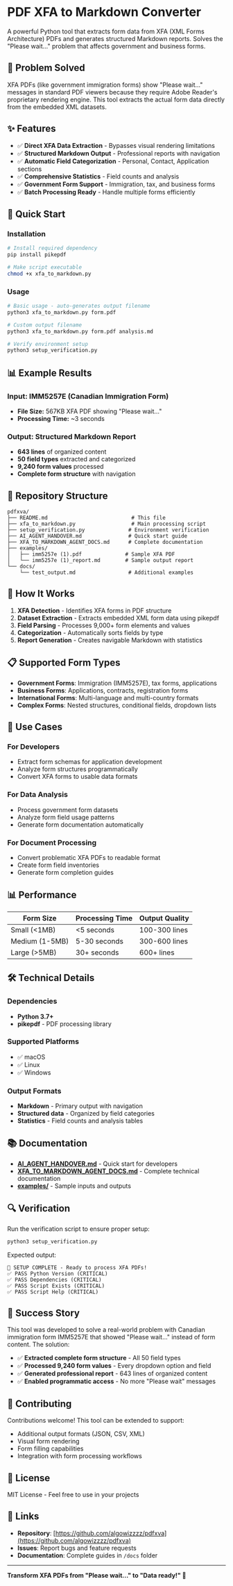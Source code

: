 # PDF XFA to Markdown Converter

A powerful Python tool that extracts form data from XFA (XML Forms Architecture) PDFs and generates structured Markdown reports. Solves the "Please wait..." problem that affects government and business forms.

## 🎯 Problem Solved

XFA PDFs (like government immigration forms) show "Please wait..." messages in standard PDF viewers because they require Adobe Reader's proprietary rendering engine. This tool extracts the actual form data directly from the embedded XML datasets.

## ✨ Features

- ✅ **Direct XFA Data Extraction** - Bypasses visual rendering limitations
- ✅ **Structured Markdown Output** - Professional reports with navigation
- ✅ **Automatic Field Categorization** - Personal, Contact, Application sections
- ✅ **Comprehensive Statistics** - Field counts and analysis
- ✅ **Government Form Support** - Immigration, tax, and business forms
- ✅ **Batch Processing Ready** - Handle multiple forms efficiently

## 🚀 Quick Start

### Installation
```bash
# Install required dependency
pip install pikepdf

# Make script executable
chmod +x xfa_to_markdown.py
```

### Usage
```bash
# Basic usage - auto-generates output filename
python3 xfa_to_markdown.py form.pdf

# Custom output filename
python3 xfa_to_markdown.py form.pdf analysis.md

# Verify environment setup
python3 setup_verification.py
```

## 📊 Example Results

### Input: IMM5257E (Canadian Immigration Form)
- **File Size:** 567KB XFA PDF showing "Please wait..."
- **Processing Time:** ~3 seconds

### Output: Structured Markdown Report
- **643 lines** of organized content
- **50 field types** extracted and categorized
- **9,240 form values** processed
- **Complete form structure** with navigation

## 📁 Repository Structure

```
pdfxva/
├── README.md                           # This file
├── xfa_to_markdown.py                  # Main processing script
├── setup_verification.py              # Environment verification
├── AI_AGENT_HANDOVER.md               # Quick start guide
├── XFA_TO_MARKDOWN_AGENT_DOCS.md      # Complete documentation
├── examples/
│   ├── imm5257e (1).pdf              # Sample XFA PDF
│   └── imm5257e (1)_report.md        # Sample output report
└── docs/
    └── test_output.md                 # Additional examples
```

## 🔧 How It Works

1. **XFA Detection** - Identifies XFA forms in PDF structure
2. **Dataset Extraction** - Extracts embedded XML form data using pikepdf
3. **Field Parsing** - Processes 9,000+ form elements and values
4. **Categorization** - Automatically sorts fields by type
5. **Report Generation** - Creates navigable Markdown with statistics

## 📋 Supported Form Types

- **Government Forms**: Immigration (IMM5257E), tax forms, applications
- **Business Forms**: Applications, contracts, registration forms  
- **International Forms**: Multi-language and multi-country formats
- **Complex Forms**: Nested structures, conditional fields, dropdown lists

## 🎯 Use Cases

### For Developers
- Extract form schemas for application development
- Analyze form structures programmatically
- Convert XFA forms to usable data formats

### For Data Analysis
- Process government form datasets
- Analyze form field usage patterns
- Generate form documentation automatically

### For Document Processing
- Convert problematic XFA PDFs to readable format
- Create form field inventories
- Generate form completion guides

## 📊 Performance

| Form Size | Processing Time | Output Quality |
|-----------|----------------|----------------|
| Small (<1MB) | <5 seconds | 100-300 lines |
| Medium (1-5MB) | 5-30 seconds | 300-600 lines |
| Large (>5MB) | 30+ seconds | 600+ lines |

## 🛠️ Technical Details

### Dependencies
- **Python 3.7+**
- **pikepdf** - PDF processing library

### Supported Platforms
- ✅ macOS
- ✅ Linux  
- ✅ Windows

### Output Formats
- **Markdown** - Primary output with navigation
- **Structured data** - Organized by field categories
- **Statistics** - Field counts and analysis tables

## 📚 Documentation

- **[AI_AGENT_HANDOVER.md](AI_AGENT_HANDOVER.md)** - Quick start for developers
- **[XFA_TO_MARKDOWN_AGENT_DOCS.md](XFA_TO_MARKDOWN_AGENT_DOCS.md)** - Complete technical documentation
- **[examples/](examples/)** - Sample inputs and outputs

## 🔍 Verification

Run the verification script to ensure proper setup:

```bash
python3 setup_verification.py
```

Expected output:
```
🎉 SETUP COMPLETE - Ready to process XFA PDFs!
✅ PASS Python Version (CRITICAL)
✅ PASS Dependencies (CRITICAL)  
✅ PASS Script Exists (CRITICAL)
✅ PASS Script Help (CRITICAL)
```

## 🎉 Success Story

This tool was developed to solve a real-world problem with Canadian immigration form IMM5257E that showed "Please wait..." instead of form content. The solution:

- ✅ **Extracted complete form structure** - All 50 field types
- ✅ **Processed 9,240 form values** - Every dropdown option and field
- ✅ **Generated professional report** - 643 lines of organized content
- ✅ **Enabled programmatic access** - No more "Please wait" messages

## 🤝 Contributing

Contributions welcome! This tool can be extended to support:
- Additional output formats (JSON, CSV, XML)
- Visual form rendering
- Form filling capabilities
- Integration with form processing workflows

## 📄 License

MIT License - Feel free to use in your projects

## 🔗 Links

- **Repository**: [https://github.com/algowizzzz/pdfxva](https://github.com/algowizzzz/pdfxva)
- **Issues**: Report bugs and feature requests
- **Documentation**: Complete guides in `/docs` folder

---

**Transform XFA PDFs from "Please wait..." to "Data ready!" 🚀**
